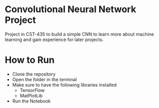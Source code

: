 # Convolutional Neural Network Project

Project in CST-435 to build a simple CNN to learn more about machine learning and gain experience for later projects.

# How to Run

* Clone the repository
* Open the folder in the terminal
* Make sure to have the following libraries installed
  * TensorFlow
  * MatPlotLib
* Run the Notebook